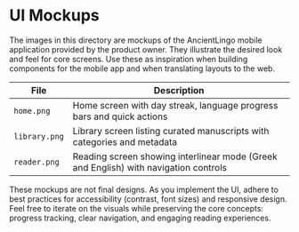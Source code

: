 # UI Mockups

The images in this directory are mockups of the AncientLingo mobile application provided by the product owner.  They illustrate the desired look and feel for core screens.  Use these as inspiration when building components for the mobile app and when translating layouts to the web.

| File       | Description                                              |
|-----------|------------------------------------------------------------|
| `home.png`    | Home screen with day streak, language progress bars and quick actions |
| `library.png` | Library screen listing curated manuscripts with categories and metadata |
| `reader.png`  | Reading screen showing interlinear mode (Greek and English) with navigation controls |

These mockups are not final designs.  As you implement the UI, adhere to best practices for accessibility (contrast, font sizes) and responsive design.  Feel free to iterate on the visuals while preserving the core concepts: progress tracking, clear navigation, and engaging reading experiences.